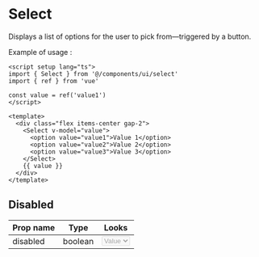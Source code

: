 # Select

Displays a list of options for the user to pick from—triggered by a button.

Example of usage :

<ClientOnly>
  <ExampleOfSelect />
</ClientOnly>

```vue
<script setup lang="ts">
import { Select } from '@/components/ui/select'
import { ref } from 'vue'

const value = ref('value1')
</script>

<template>
  <div class="flex items-center gap-2">
    <Select v-model="value">
      <option value="value1">Value 1</option>
      <option value="value2">Value 2</option>
      <option value="value3">Value 3</option>
    </Select>
    {{ value }}
  </div>
</template>
```

## Disabled

| Prop name | Type    | Looks                                                                                   |
| --------- | ------- | --------------------------------------------------------------------------------------- |
| disabled  | boolean | <ClientOnly><Select disabled><option value="value">Value</option></Select></ClientOnly> |
